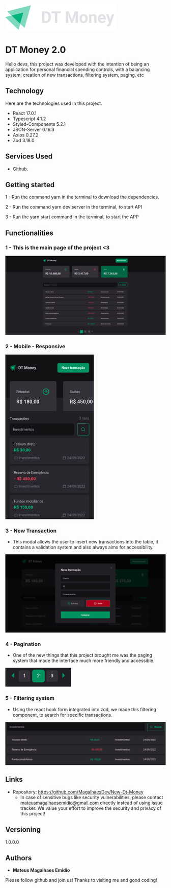![Logo of the project](https://github.com/MagalhaesDev/New-Dt-Money/blob/main/src/assets/logo.svg)

# DT Money 2.0

Hello devs, this project was developed with the intention of being an application for personal financial spending controls, with a balancing system, creation of new transactions, filtering system, paging, etc

## Technology 

Here are the technologies used in this project.

* React 17.0.1
* Typescript 4.1.2
* Styled-Components 5.2.1
* JSON-Server 0.16.3
* Axios 0.27.2
* Zod 3.18.0

## Services Used

* Github.

## Getting started
 
1 - Run the command yarn in the terminal to download the dependencies.

2 - Run the command yarn dev:server in the terminal, to start API

3 - Run the yarn start command in the terminal, to start the APP

## Functionalities

### 1 - This is the main page of the project <3 

![Homepage image](https://github.com/MagalhaesDev/New-Dt-Money/blob/main/src/assets/imgs-readme/main.png)

### 2 - Mobile - Responsive 

![Mobile](https://github.com/MagalhaesDev/New-Dt-Money/blob/main/src/assets/imgs-readme/mobile.png)

### 3 - New Transaction

* This modal allows the user to insert new transactions into the table, it contains a validation system and also always aims for accessibility.

![Modal](https://github.com/MagalhaesDev/New-Dt-Money/blob/main/src/assets/imgs-readme/modal.png)

### 4 - Pagination

* One of the new things that this project brought me was the paging system that made the interface much more friendly and accessible.

![Pagination](https://github.com/MagalhaesDev/New-Dt-Money/blob/main/src/assets/imgs-readme/pagination.png)

### 5 - Filtering system 

* Using the react hook form integrated into zod, we made this filtering component, to search for specific transactions.

![filtering](https://github.com/MagalhaesDev/New-Dt-Money/blob/main/src/assets/imgs-readme/search.png)

## Links
  - Repository: https://github.com/MagalhaesDev/New-Dt-Money
    - In case of sensitive bugs like security vulnerabilities, please contact
      mateusmagalhaesemidio@gmail.com directly instead of using issue tracker. We value your effort
      to improve the security and privacy of this project!

  ## Versioning

  1.0.0.0


  ## Authors

  * **Mateus Magalhaes Emidio** 

  Please follow github and join us!
  Thanks to visiting me and good coding!
